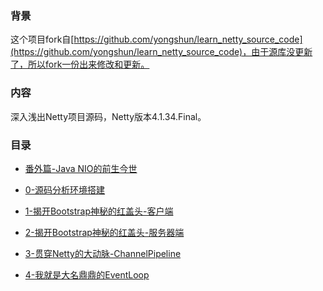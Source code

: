 ### 背景
这个项目fork自[https://github.com/yongshun/learn_netty_source_code](https://github.com/yongshun/learn_netty_source_code)，由于源库没更新了，所以fork一份出来修改和更新。

### 内容
深入浅出Netty项目源码，Netty版本4.1.34.Final。

### 目录
- [番外篇-Java NIO的前生今世](./番外篇-JavaNIO的前生今世/README.md)

- [0-源码分析环境搭建](./0-源码分析环境搭建/README.md)

- [1-揭开Bootstrap神秘的红盖头-客户端](./1-揭开Bootstrap神秘的红盖头-客户端/README.md)

- [2-揭开Bootstrap神秘的红盖头-服务器端](./2-揭开Bootstrap神秘的红盖头-服务器端/README.md)

- [3-贯穿Netty的大动脉-ChannelPipeline](./3-贯穿Netty的大动脉-ChannelPipeline/README.md)

- [4-我就是大名鼎鼎的EventLoop](./4-我就是大名鼎鼎的EventLoop/README.md)